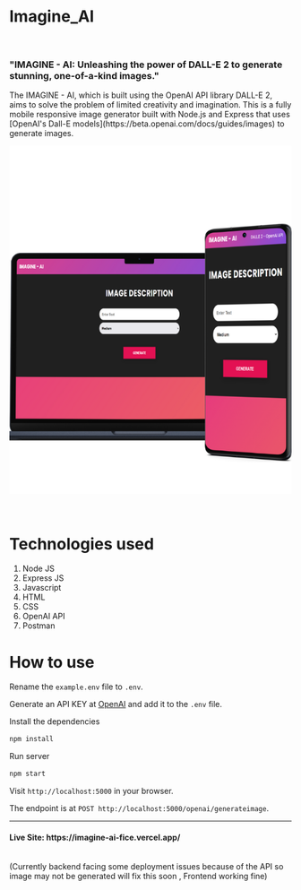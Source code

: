 # Imagine_AI

<br>

<h3>"IMAGINE - AI: Unleashing the power of DALL-E 2 to generate stunning, one-of-a-kind images."</h3>
The IMAGINE - AI, which is built using the OpenAI API library DALL-E 2, aims to solve the problem of limited creativity and imagination. This is a fully mobile responsive image generator built with Node.js and Express that uses [OpenAI's Dall-E models](https://beta.openai.com/docs/guides/images) to generate images.

<p align="center">
  <img src="cover.png" />
</p>

<br>

# Technologies used
1) Node JS
2) Express JS
3) Javascript
4) HTML
5) CSS
6) OpenAI API
7) Postman


# How to use

Rename the `example.env` file to `.env`.

Generate an API KEY at [OpenAI](https://beta.openai.com/) and add it to the `.env` file.

Install the dependencies

```bash
npm install
```

Run server

```bash
npm start
```

Visit `http://localhost:5000` in your browser.

The endpoint is at `POST http://localhost:5000/openai/generateimage`.

<hr>

<h4> Live Site: https://imagine-ai-fice.vercel.app/  </h4>
<br>
(Currently backend facing some deployment issues because of the API so image may not be generated will fix this soon ,  Frontend working fine)
